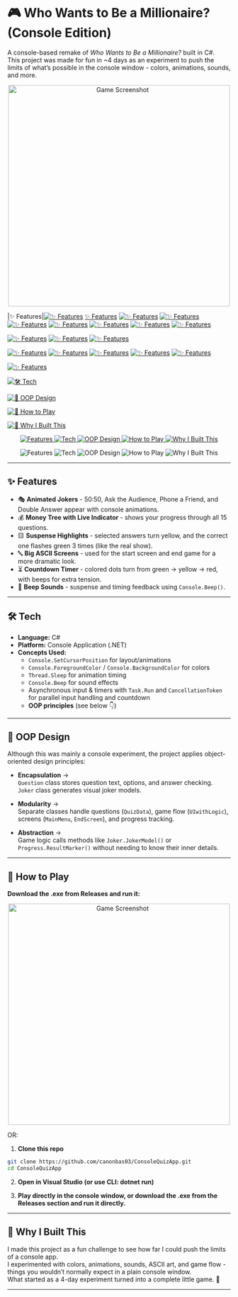 # 🎮 Who Wants to Be a Millionaire? (Console Edition)

A console-based remake of *Who Wants to Be a Millionaire?* built in C#.  
This project was made for fun in ~4 days as an experiment to push the limits of what’s possible in the console window - colors, animations, sounds, and more.

<p align="center">
  <img src="https://github.com/user-attachments/assets/f3c61c64-fb24-405a-b1ba-3b8eb247b45f" alt="Game Screenshot" width="500"/>
</p>

|✨ Features|[![✨ Features](https://img.shields.io/badge/✨%20Features-grey?style=for-the-badge)](https://github.com/canonbas03/ConsoleQuizApp/blob/main/README.md#-features-1)
[✨ Features](https://github.com/canonbas03/ConsoleQuizApp/blob/main/README.md#-features-1)
[![✨ Features](https://img.shields.io/badge/✨%20Features-blue?style=for-the-badge)](#-features)
[![✨ Features](https://img.shields.io/badge/✨%20Features-green?style=for-the-badge)](#-features-1)
[![✨ Features](https://img.shields.io/badge/✨%20Features-red?style=for-the-badge)](#-features-1)
[![✨ Features](https://img.shields.io/badge/✨%20Features-orange?style=for-the-badge)](#-features-1)
[![✨ Features](https://img.shields.io/badge/✨%20Features-purple?style=for-the-badge)](#-features-1)
[![✨ Features](https://img.shields.io/badge/✨%20Features-pink?style=for-the-badge)](#-features-1)
[![✨ Features](https://img.shields.io/badge/✨%20Features-grey?style=for-the-badge)](#-features-1)

[![✨ Features](https://img.shields.io/badge/✨%20Features-ff69b4?style=for-the-badge)](#-features-1)   <!-- Hot Pink -->
[![✨ Features](https://img.shields.io/badge/✨%20Features-1E90FF?style=for-the-badge)](#-features-1) <!-- Dodger Blue -->
[![✨ Features](https://img.shields.io/badge/✨%20Features-FFD700?style=for-the-badge)](#-features-1) <!-- Gold -->

[![✨ Features](https://img.shields.io/badge/✨%20Features-blue?style=for-the-badge)](#-features-1)    <!-- Rectangular -->
[![✨ Features](https://img.shields.io/badge/✨%20Features-blue?style=flat)](#-features-1)            <!-- Flat -->
[![✨ Features](https://img.shields.io/badge/✨%20Features-blue?style=flat-square)](#-features-1)     <!-- Flat Square -->
[![✨ Features](https://img.shields.io/badge/✨%20Features-blue?style=plastic)](#-features-1)         <!-- Plastic -->
[![✨ Features](https://img.shields.io/badge/✨%20Features-blue?style=social)](#-features-1)          <!-- Social -->

[![✨ Features](https://img.shields.io/badge/✨%20Features-FF69B4?style=for-the-badge)](https://github.com/canonbas03/ConsoleQuizApp/blob/main/README.md#-features)

[![🛠️ Tech](https://img.shields.io/badge/🛠️%20Tech-1E90FF?style=for-the-badge)](https://github.com/canonbas03/ConsoleQuizApp/blob/main/README.md#%EF%B8%8F-tech)

[![🧩 OOP Design](https://img.shields.io/badge/🧩%20OOP%20Design-32CD32?style=for-the-badge)](https://github.com/canonbas03/ConsoleQuizApp/blob/main/README.md#-oop-design)

[![🚀 How to Play](https://img.shields.io/badge/🚀%20How%20to%20Play-FFA500?style=for-the-badge)](https://github.com/canonbas03/ConsoleQuizApp/blob/main/README.md#-how-to-play)

[![🌟 Why I Built This](https://img.shields.io/badge/🌟%20Why%20I%20Built%20This-9370DB?style=for-the-badge)](https://github.com/canonbas03/ConsoleQuizApp/blob/main/README.md#-why-i-built-this)


<p align="center">
  <a href="https://github.com/canonbas03/ConsoleQuizApp/blob/main/README.md#-features">
    <img src="https://img.shields.io/badge/✨%20Features-DC143C?style=for-the-badge" alt="Features">
  </a>
  <a href="https://github.com/canonbas03/ConsoleQuizApp/blob/main/README.md#%EF%B8%8F-tech">
    <img src="https://img.shields.io/badge/🛠️%20Tech-1E90FF?style=for-the-badge" alt="Tech">
  </a>
  <a href="https://github.com/canonbas03/ConsoleQuizApp/blob/main/README.md#-oop-design">
    <img src="https://img.shields.io/badge/🧩%20OOP%20Design-32CD32?style=for-the-badge" alt="OOP Design">
  </a>
  <a href="https://github.com/canonbas03/ConsoleQuizApp/blob/main/README.md#-how-to-play">
    <img src="https://img.shields.io/badge/🚀%20How%20to%20Play-FFA500?style=for-the-badge" alt="How to Play">
  </a>
  <a href="https://github.com/canonbas03/ConsoleQuizApp/blob/main/README.md#-why-i-built-this">
    <img src="https://img.shields.io/badge/🌟%20Why%20I%20Built%20This-9370DB?style=for-the-badge" alt="Why I Built This">
  </a>
</p>
<p align="center">
  <a href="https://github.com/canonbas03/ConsoleQuizApp/blob/main/README.md#-features" style="text-decoration:none;">
    <img src="https://img.shields.io/badge/✨%20Features-DC143C?style=for-the-badge" alt="Features">
  </a>
  <a href="https://github.com/canonbas03/ConsoleQuizApp/blob/main/README.md#%EF%B8%8F-tech" style="text-decoration:none;">
    <img src="https://img.shields.io/badge/🛠️%20Tech-1E90FF?style=for-the-badge" alt="Tech">
  </a>
  <a href="https://github.com/canonbas03/ConsoleQuizApp/blob/main/README.md#-oop-design" style="text-decoration:none;">
    <img src="https://img.shields.io/badge/🧩%20OOP%20Design-32CD32?style=for-the-badge" alt="OOP Design">
  </a>
  <a href="https://github.com/canonbas03/ConsoleQuizApp/blob/main/README.md#-how-to-play" style="text-decoration:none;">
    <img src="https://img.shields.io/badge/🚀%20How%20to%20Play-FFA500?style=for-the-badge" alt="How to Play">
  </a>
  <a href="https://github.com/canonbas03/ConsoleQuizApp/blob/main/README.md#-why-i-built-this" style="text-decoration:none;">
    <img src="https://img.shields.io/badge/🌟%20Why%20I%20Built%20This-9370DB?style=for-the-badge" alt="Why I Built This">
  </a>
</p>



---

## ✨ Features

- 🎭 **Animated Jokers** - 50:50, Ask the Audience, Phone a Friend, and Double Answer appear with console animations.  
- 💰 **Money Tree with Live Indicator** - shows your progress through all 15 questions.  
- 🟨 **Suspense Highlights** - selected answers turn yellow, and the correct one flashes green 3 times (like the real show).  
- 🔤 **Big ASCII Screens** - used for the start screen and end game for a more dramatic look.  
- ⏳ **Countdown Timer** - colored dots turn from green → yellow → red, with beeps for extra tension.  
- 🎵 **Beep Sounds** - suspense and timing feedback using `Console.Beep()`.

---

## 🛠️ Tech

- **Language:** C#  
- **Platform:** Console Application (.NET)  
- **Concepts Used:**  
  - `Console.SetCursorPosition` for layout/animations  
  - `Console.ForegroundColor` / `Console.BackgroundColor` for colors  
  - `Thread.Sleep` for animation timing  
  - `Console.Beep` for sound effects  
  - Asynchronous input & timers with `Task.Run` and `CancellationToken` for parallel input handling and countdown  
  - **OOP principles** (see below 👇)

---

## 🧩 OOP Design

Although this was mainly a console experiment, the project applies object-oriented design principles:

- **Encapsulation** →  
  `Question` class stores question text, options, and answer checking.  
  `Joker` class generates visual joker models.

- **Modularity** →  
  Separate classes handle questions (`QuizData`), game flow (`UIwithLogic`), screens (`MainMenu`, `EndScreen`), and progress tracking.

- **Abstraction** →  
  Game logic calls methods like `Joker.JokerModel()` or `Progress.ResultMarker()` without needing to know their inner details.

---

## 🚀 How to Play

**Download the .exe from Releases and run it:**

<p align="center">
  <img src="https://github.com/user-attachments/assets/4045b7f4-25bc-4ff7-9a7a-221f341c85d3" alt="Game Screenshot" width="500"/>
</p>
OR:

1. **Clone this repo**  

```bash
git clone https://github.com/canonbas03/ConsoleQuizApp.git
cd ConsoleQuizApp
```
2. **Open in Visual Studio (or use CLI: dotnet run)**

3. **Play directly in the console window, or download the .exe from the Releases
 section and run it directly.**

---

## 🌟 Why I Built This
I made this project as a fun challenge to see how far I could push the limits of a console app.  
I experimented with colors, animations, sounds, ASCII art, and game flow - things you wouldn’t normally expect in a plain console window.  
What started as a 4-day experiment turned into a complete little game. 🚀

---
